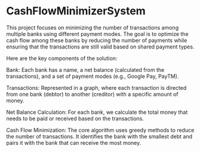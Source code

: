 # CashFlowMinimizerSystem


This project focuses on minimizing the number of transactions among multiple banks using different payment modes. The goal is to optimize the cash flow among these banks by reducing the number of payments while ensuring that the transactions are still valid based on shared payment types.

Here are the key components of the solution:

Bank: Each bank has a name, a net balance (calculated from the transactions), and a set of payment modes (e.g., Google Pay, PayTM).

Transactions: Represented in a graph, where each transaction is directed from one bank (debtor) to another (creditor) with a specific amount of money.

Net Balance Calculation: For each bank, we calculate the total money that needs to be paid or received based on the transactions.

Cash Flow Minimization: The core algorithm uses greedy methods to reduce the number of transactions. It identifies the bank with the smallest debt and pairs it with the bank that can receive the most money.
